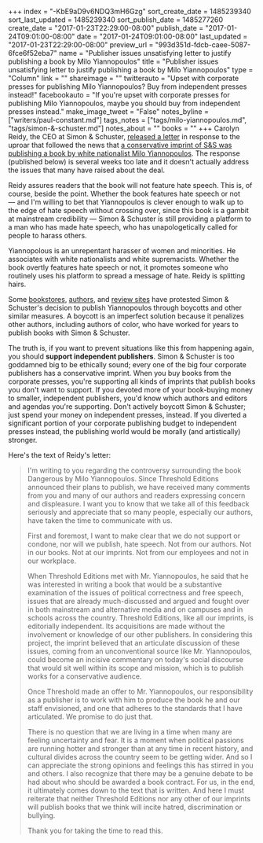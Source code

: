 +++
index = "-KbE9aD9v6NDQ3mH6Gzg"
sort_create_date = 1485239340
sort_last_updated = 1485239340
sort_publish_date = 1485277260
create_date = "2017-01-23T22:29:00-08:00"
publish_date = "2017-01-24T09:01:00-08:00"
date = "2017-01-24T09:01:00-08:00"
last_updated = "2017-01-23T22:29:00-08:00"
preview_url = "993d351d-fdcb-caee-5087-6fce6f52eba7"
name = "Publisher issues unsatisfying letter to justify publishing a book by Milo Yiannopoulos"
title = "Publisher issues unsatisfying letter to justify publishing a book by Milo Yiannopoulos"
type = "Column"
link = ""
shareimage = ""
twitterauto = "Upset with corporate presses for publishing Milo Yiannopoulos? Buy from independent presses instead!"
facebookauto = "If you're upset with corporate presses for publishing Milo Yiannopoulos, maybe you should buy from independent presses instead."
make_image_tweet = "False"
notes_byline = ["writers/paul-constant.md"]
tags_notes = ["tags/milo-yiannopoulos.md", "tags/simon-&amp;-schuster.md"]
notes_about = ""
books = ""
+++
Carolyn Reidy, the CEO at Simon & Schuster, [released a letter](https://www.buzzfeed.com/jarrylee/milo-yiannopouloss-publisher-says-his-book-wont-include-hate?utm_term=.gekNODeOO#.is5Ry5Byy) in response to the uproar that followed the news that [a conservative imprint of S&S was publishing a book by white nationalist Milo Yiannopoulos](http://www.seattlereviewofbooks.com/notes/2016/12/29/simon-and-schuster-gives-a-quarter-million-dollars-to-white-supremacist-troll/). The response (published below) is several weeks too late and it doesn't actually address the issues that many have raised about the deal. 

Reidy assures readers that the book will not feature hate speech. This is, of course, beside the point. Whether the book features hate speech or not — and I'm willing to bet that Yiannopoulos is clever enough to walk up to the edge of hate speech without crossing over, since this book is a gambit at mainstream credibility — Simon & Schuster is still providing a platform to a man who has made hate speech, who has unapologetically called for people to harass others. 

Yiannopolous is an unrepentant harasser of women and minorities. He associates with white nationalists and white supremacists. Whether the book overtly features hate speech or not, it promotes someone who routinely uses his platform to spread a message of hate. Reidy is splitting hairs.

Some [bookstores](http://sfist.com/2017/01/11/milo_yiannopoulos_booksmith_simon_s.php), [authors](https://www.newshub.co.nz/home/entertainment/2017/01/authors-unites-against-milo-yiannopoulos-book-deal.html), and [review sites](https://www.theguardian.com/commentisfree/2017/jan/04/simon-schuster-alt-right-hate-breitbart-milo-yiannopoulos) have protested Simon & Schuster's decision to publish Yiannopoulos through boycotts and other similar measures. A boycott is an imperfect solution because it penalizes other authors, including authors of color, who have worked for years to publish books with Simon & Schuster.

The truth is, if you want to prevent situations like this from happening again, you should **support independent publishers**. Simon & Schuster is too goddamned big to be ethically sound; every one of the big four corporate publishers has a conservative imprint. When you buy books from the corporate presses, you're supporting all kinds of imprints that publish books you don't want to support. If you devoted more of your book-buying money to smaller, independent publishers, you'd know which authors and editors and agendas you're supporting. Don't actively boycott Simon & Schuster; just spend your money on independent presses, instead. If you diverted a significant portion of your corporate publishing budget to independent presses instead, the publishing world would be morally (and artistically) stronger.

<div class="break"></div>

Here's the text of Reidy's letter:

<blockquote><p>I'm writing to you regarding the controversy surrounding the book Dangerous by Milo Yiannopoulos. Since Threshold Editions announced their plans to publish, we have received many comments from you and many of our authors and readers expressing concern and displeasure. I want you to know that we take all of this feedback seriously and appreciate that so many people, especially our authors, have taken the time to communicate with us.</p>

<p>First and foremost, I want to make clear that we do not support or condone, nor will we publish, hate speech. Not from our authors. Not in our books. Not at our imprints. Not from our employees and not in our workplace.</p>

<p>When Threshold Editions met with Mr. Yiannopoulos, he said that he was interested
in writing a book that would be a substantive examination of the issues of political correctness and free speech, issues that are already much-discussed and argued and fought over in both mainstream and alternative media and on campuses and in schools across the country. Threshold Editions, like all our imprints, is editorially independent. Its acquisitions are made without the involvement or knowledge of our other publishers. In considering this project, the imprint believed that an articulate discussion of these issues, coming from an unconventional source like Mr. Yiannopoulos, could become an incisive commentary on today's social discourse that would sit well within its scope and mission, which is to publish works for a conservative audience.</p>

<p>Once Threshold made an offer to Mr. Yiannopoulos, our responsibility as a publisher is to work with him to produce the book he and our staff envisioned, and one that adheres to the standards that I have articulated. We promise to do just that.</p>

<p>There is no question that we are living in a time when many are feeling uncertainty and fear. It is a moment when political passions are running hotter and stronger than at any time in recent history, and cultural divides across the country seem to be getting wider. And so I can appreciate the strong opinions and feelings this has stirred in you and others. I also recognize that there may be a genuine debate to be had about who should be awarded a book contract. For us, in the end, it ultimately comes down to the text that is written. And here I must reiterate that neither Threshold Editions nor any other of our imprints will publish books that we think will incite hatred, discrimination or bullying.</p>

<p>Thank you for taking the time to read this.</p>